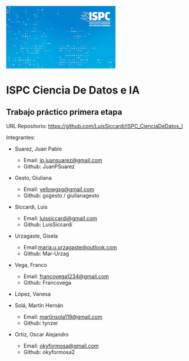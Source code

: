  <img src="./graficos/images.jpg"  padding= 25%>
  <h1>ISPC Ciencia De Datos e IA</h1> 
  <h2>Trabajo práctico primera etapa </h2> 

URL Repositorio: https://github.com/LuisSiccardi/ISPC_CienciaDeDatos_I

Integrantes:
  - Suarez, Juan Pablo
    - Email: jp.juansuarez@gmail.com
    - Github: JuanPSuarez   
    
  - Gesto, Giuliana
    - Email: yellowgsg@gmail.com
    - Github: gsgesto / giulianagesto  
  
  - Siccardi, Luis  
    - Email: luissiccardi@gmail.com
    - Github: LuisSiccardi
        
  - Urzagaste, Gisela
    - Email:maria.u.urzagaste@outlook.com
    - Github: Mar-Urzag
    
  - Vega, Franco
    - Email: francovega1234@gmail.com
    - Github: Francovega

  - López, Vanesa

  - Solá, Martín Hernán
    - Email: martinsola119@gmail.com
    - Github: tynzer
  - Ortiz, Oscar Alejandro
    - Email: okyformosa@gmail.com
    - Github: okyformosa2

